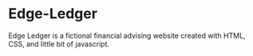 # Edge-Ledger
Edge Ledger is a fictional financial advising website created with HTML, CSS, and little bit of javascript.